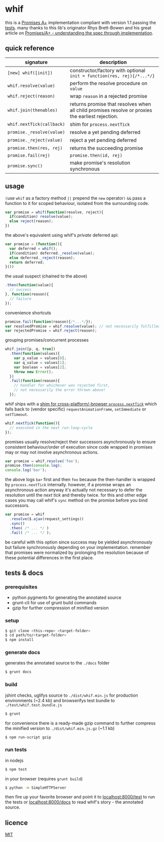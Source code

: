 
whif
====

this is a [Promises A+][3] implementation compliant with version 1.1 passing the [tests][2].
many thanks to this lib's originator Rhys Brett-Bowen and his great article on [Promises/A+ - understanding the spec through implementation][1].

[1]: http://modernjavascript.blogspot.de/2013/08/promisesa-understanding-by-doing.html
[2]: https://github.com/promises-aplus/promises-tests
[3]: http://promises-aplus.github.io/promises-spec/

quick reference
---------------

signature | description
--- | ---
`[new] whif([init])` | constructor/factory with optional `init = function(res, rej){/*...*/}`
`whif.resolve(value)` | perform the resolve procedure on `value`
`whif.reject(reason)` | wrap `reason` in a rejected promise
`whif.join(thenables)` | returns promise that resolves when all child promises resolve or proxies the earliest rejection.
`whif.nextTick(callback)` | shim for `process.nextTick`
`promise._resolve(value)` | resolve a yet pending deferred
`promise._reject(value)` | reject a yet pending deferred
`promise.then(res, rej)` | returns the succeeding promise
`promise.fail(rej)` | `promise.then(id, rej)`
`promise.sync()` | make promise's resolution synchronous

usage
-----

`(`use `whif` as a factory method `||` prepend the `new` operator`)` `&&` pass
a function to it for scoped behaviour, isolated from the surrounding code.
```js
var promise = whif(function(resolve, reject){
  if(condition) resolve(value);
  else reject(reason);
})
```
the above's equivalent using whif's _private_ deferred api:
```js
var promise = (function(){
  var deferred = whif();
  if(condition) deferred._resolve(value);
  else deferred._reject(reason);
  return deferred;
}())
```
the usual suspect (chained to the above)
```js
.then(function(value){
  // success
}, function(reason){
  // failure
});
```
convenience shortcuts
```js
promise.fail(function(reason){/*...*/});
var resolvedPromise = whif.resolve(value); // not necessarily fulfilled!
var rejectedPromise = whif.reject(reason);
```
grouping promises/concurrent processes
```js
whif.join([p, q, true])
  .then(function(values){
    var p_value = values[0];
    var q_value = values[1];
    var boolean = values[2];
    throw new Error();
  })
  .fail(function(reason){
    // handler for whichever was rejected first,
    // not necessarily the error thrown above!
  });
```
whif ships with a [shim for cross-platform/-browser `process.nextTick`](https://gist.github.com/espretto/ec79d6d0fc7a898b92b1) which falls back to (vendor specific) `requestAnimationFrame`, `setImmediate` or `setTimeout`. 
```js
whif.nextTick(function(){
  // executed in the next run-loop-cycle
});
```
promises usually resolve/reject their successors asynchronously to ensure consistent behaviour/order of execution since code wrapped in promises may or may not involve asynchronous actions.
```js
var promise = whif.resolve('foo');
promise.then(console.log);
console.log('bar');
```
the above logs `bar` first and then `foo` because the then-handler is wrapped by `process.nextTick` internally. however, if a promise wraps an asynchronous action anyway it's actually not necessary to defer the resolution until the _next tick_ and thereby twice. for this and other edge cases you may call whif's `sync` method on the promise before you bind successors.
```js
var promise = whif
  .resolve($.ajax(request_settings))
  .sync()
  .then( /* ... */ )
  .fail( /* ... */ );
```
be careful with this option since success may be yielded asynchronously but failure synchronously depending on your implementation. remember that promises were normalized by prolonging the resolution because of these potential differences in the first place.

tests & docs
------------

### prerequisites
- python pygments for generating the annotated source
- grunt-cli for use of grunt build commands
- gzip for further compression of minified version

### setup
```sh
$ git clone <this-repo> <target-folder>
$ cd path/to/<target-folder>
$ npm install
```

### generate docs
generates the annotated source to the `./docs` folder
```sh
$ grunt docs
```

### build
jshint checks, uglifys source to `./dist/whif.min.js` for production environments (~2.4 kb) and browserifys test bundle to `./test/whif.test.bundle.js`
```sh
$ grunt
```
for convenience there is a ready-made gzip command to further compress the minified version to `./dist/whif.min.js.gz` (~1.1 kb)
```sh
$ npm run-script gzip
```

### run tests
in nodejs
```sh
$ npm test
```
in your browser (requires `grunt build`)
```sh
$ python -m SimpleHTTPServer
```
then fire up your favorite browser and point it to [localhost:8000/test](http://localhost:8000/test) to run the tests or [localhost:8000/docs](http://localhost:8000/docs/src/whif.js.html) to read whif's story - the annotated source.

licence
-------
[MIT](http://mariusrunge.com/mit-licence.html)